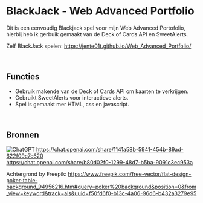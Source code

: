 # BlackJack - Web Advanced Portfolio
 
Dit is een eenvoudig Blackjack spel voor mijn Web Advanced Portofolio, 
hierbij heb ik gerbuik gemaakt van de Deck of Cards API en SweetAlerts.

Zelf BlackJack spelen: https://jente01t.github.io/Web_Advanced_Portfolio/

<br>

## Functies

- Gebruik makende van de Deck of Cards API om kaarten te verkrijgen.
- Gebruikt SweetAlerts voor interactieve alerts.
- Spel is gemaakt mer HTML, css en javascript.

<br>

## Bronnen

![ChatGPT](https://img.shields.io/badge/chatGPT-74aa9c?style=for-the-badge&logo=openai&logoColor=white)  https://chat.openai.com/share/1141a58b-5941-454b-89ad-622f09c7c620 <br>
https://chat.openai.com/share/b80d02f0-1299-48d7-b5ba-9091c3ec953a 


Achtergrond by Freepik: https://www.freepik.com/free-vector/flat-design-poker-table-background_94956216.htm#query=poker%20background&position=0&from_view=keyword&track=ais&uuid=f50fd6f0-b13c-4a06-96d6-b432a3279e95 
